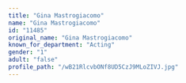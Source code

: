 ```yaml
---
title: "Gina Mastrogiacomo"
name: "Gina Mastrogiacomo"
id: "11485"
original_name: "Gina Mastrogiacomo"
known_for_department: "Acting"
gender: "1"
adult: "false"
profile_path: "/wB21RlcvbONf8UD5CzJ9MLoZIVJ.jpg"
---
```

